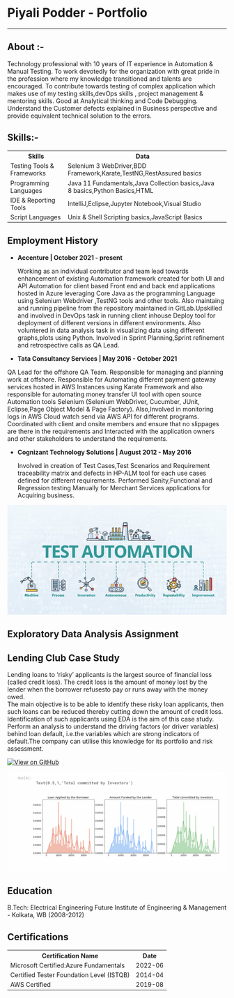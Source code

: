 # Piyali Podder - Portfolio
---
## About :-

Technology professional with 10 years of IT experience in Automation & Manual Testing. To work devotedly for the organization with great pride in the profession where my knowledge transitioned and talents are encouraged. To contribute towards testing of complex application which makes use of my testing skills,devOps skills , project management & mentoring skills. Good at Analytical thinking and Code Debugging. Understand the Customer defects explained in Business perspective and provide equivalent technical solution to the errors.

## Skills:-
<table>
<tr>
  <th>Skills</th>
  <th>Data<th>
</tr>
<tr>
  <td>Testing Tools & Frameworks</td>
  <td>Selenium 3 WebDriver,BDD Framework,Karate,TestNG,RestAssured basics</td>
</tr>  
<tr>
   <td>Programming Languages</td>
   <td>Java 11 Fundamentals,Java Collection basics,Java 8 basics,Python Basics,HTML</td>
<tr>
<tr>
    <td>IDE & Reporting Tools</td>
    <td>IntelliJ,Eclipse,Jupyter Notebook,Visual Studio</td>
</tr>
<tr>
    <td>Script Languages</td>
    <td>Unix & Shell Scripting basics,JavaScript Basics
 <tr>
 </tr>   
</table>

## Employment History

 * <b>Accenture | October 2021 - present </b>

   Working as an individual contributor and team lead towards enhancement of existing Automation framework created for both UI and API Automation for client based Front end and back end applications hosted in Azure leveraging Core Java as the programming Language using Selenium Webdriver ,TestNG tools and other tools. Also maintaing and running pipeline from the repository maintained in GitLab.Upskilled and involved in DevOps task in running client inhouse Deploy tool for deployment of different versions in different environments.
   Also voluntered in data analysis task in visualizing data using different graphs,plots using Python.
   Involved in Sprint Planning,Sprint refinement and retrospective calls as QA Lead.
  
  * <b>Tata Consultancy Services | May 2016 - October 2021 </b>

   QA Lead for the offshore QA Team. Responsible for managing and planning work at offshore.
   Responsible for Automating different payment gateway services hosted in AWS Instances using Karate  Framework and also responsible for automating money transfer UI tool with open source Automation tools Selenium (Selenium WebDriver, Cucumber, JUnit, Eclipse,Page Object Model & Page Factory).
   Also,Involved in monitoring logs in AWS Cloud watch send via AWS API for different programs.
   Coordinated with client and onsite members and ensure that no slippages are there in the requirements and Interacted with the application owners and other stakeholders to understand the requirements.

* <b>Cognizant Technology Solutions | August 2012 - May 2016 </b>

   Involved in creation of Test Cases,Test Scenarios and Requirement traceability matrix and defects in HP-ALM tool for each use cases defined for different requirements.
   Performed Sanity,Functional and Regression testing Manually for Merchant Services applications for Acquiring business.

<center><img src="/assets/img/Automation.jpeg"/></center>

## Exploratory Data Analysis Assignment 
## Lending Club Case Study
Lending loans to ‘risky’ applicants is the largest source of financial loss (called credit loss). The credit loss is the amount of money lost by the lender when the borrower refusesto pay or runs away with the money owed.  
The main objective is to be able to identify these risky loan applicants, then such loans can be reduced thereby cutting down the amount of credit loss. 
Identification of such applicants using EDA is the aim of this case study. Perform an analysis to understand the driving factors (or driver variables)
behind loan default, i.e.the variables which are strong indicators of default.The company can utilise this knowledge for its portfolio and risk assessment. 

[![View on GitHub](https://img.shields.io/badge/GitHub-View_on_GitHub-blue?logo=GitHub)](https://github.com/PtechSvy/LendingClubCaseStudy)
<center><img src="/assets/img/LendingClub.png"/></center>

## Education

B.Tech: Electrical Engineering
Future Institute of Engineering & Management - Kolkata, WB (2008-2012)

## Certifications

<table>
  <tr>
    <th>Certification Name</th>
    <th>Date</th>
  </tr>
  <tr>
    <td>Microsoft Certified:Azure Fundamentals</td>
    <td>2022-06</td>
  </tr>
  <tr>
    <td>Certified Tester Foundation Level (ISTQB)</td>
    <td>2014-04</td>
  </tr>
    <tr>
    <td>AWS Certified</td>
    <td>2019-08</td>
  </tr>
</table>
